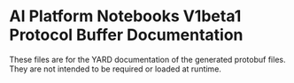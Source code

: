# AI Platform Notebooks V1beta1 Protocol Buffer Documentation

These files are for the YARD documentation of the generated protobuf files.
They are not intended to be required or loaded at runtime.
